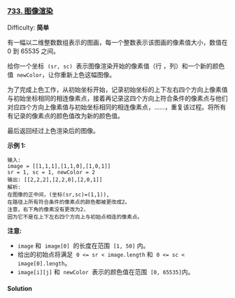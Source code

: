 ### [733\. 图像渲染](https://leetcode-cn.com/problems/flood-fill/)

Difficulty: **简单**

有一幅以二维整数数组表示的图画，每一个整数表示该图画的像素值大小，数值在 0 到 65535 之间。

给你一个坐标  `(sr, sc)`  表示图像渲染开始的像素值（行 ，列）和一个新的颜色值  `newColor`，让你重新上色这幅图像。

为了完成上色工作，从初始坐标开始，记录初始坐标的上下左右四个方向上像素值与初始坐标相同的相连像素点，接着再记录这四个方向上符合条件的像素点与他们对应四个方向上像素值与初始坐标相同的相连像素点，……，重复该过程。将所有有记录的像素点的颜色值改为新的颜色值。

最后返回经过上色渲染后的图像。

**示例 1:**

```
输入:
image = [[1,1,1],[1,1,0],[1,0,1]]
sr = 1, sc = 1, newColor = 2
输出: [[2,2,2],[2,2,0],[2,0,1]]
解析:
在图像的正中间，(坐标(sr,sc)=(1,1)),
在路径上所有符合条件的像素点的颜色都被更改成2。
注意，右下角的像素没有更改为2，
因为它不是在上下左右四个方向上与初始点相连的像素点。
```

**注意:**

- `image` 和  `image[0]`  的长度在范围  `[1, 50]` 内。
- 给出的初始点将满足  `0 <= sr < image.length` 和  `0 <= sc < image[0].length`。
- `image[i][j]` 和  `newColor`  表示的颜色值在范围  `[0, 65535]`内。

#### Solution
